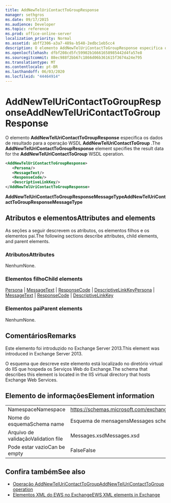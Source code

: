 ```yaml
---
title: AddNewTelUriContactToGroupResponse
manager: sethgros
ms.date: 09/17/2015
ms.audience: Developer
ms.topic: reference
ms.prod: office-online-server
localization_priority: Normal
ms.assetid: abff2306-a3a7-489a-b548-2edbc1eb5cc4
description: O elemento AddNewTelUriContactToGroupResponse especifica os dados de resultado para a operação WSDL AddNewTelUriContactToGroup.
ms.openlocfilehash: dfbf208cd5fc59902b16661658985442d4fa57e8
ms.sourcegitcommit: 88ec988f2bb67c1866d06b361615f3674a24e795
ms.translationtype: MT
ms.contentlocale: pt-BR
ms.lasthandoff: 06/03/2020
ms.locfileid: "44464914"
---
```

# <a name="addnewteluricontacttogroupresponse"></a><span data-ttu-id="22f71-103">AddNewTelUriContactToGroupResponse</span><span class="sxs-lookup"><span data-stu-id="22f71-103">AddNewTelUriContactToGroupResponse</span></span>

<span data-ttu-id="22f71-104">O elemento **AddNewTelUriContactToGroupResponse** especifica os dados de resultado para a operação WSDL **AddNewTelUriContactToGroup** .</span><span class="sxs-lookup"><span data-stu-id="22f71-104">The **AddNewTelUriContactToGroupResponse** element specifies the result data for the **AddNewTelUriContactToGroup** WSDL operation.</span></span> 
  
```XML
<AddNewTelUriContactToGroupResponse>
   <Persona/>
   <MessageText/>
   <ResponseCode/>
   <DescriptiveLinkKey/>
</AddNewTelUriContactToGroupResponse>
```

 <span data-ttu-id="22f71-105">**AddNewTelUriContactToGroupResponseMessageType**</span><span class="sxs-lookup"><span data-stu-id="22f71-105">**AddNewTelUriContactToGroupResponseMessageType**</span></span>
## <a name="attributes-and-elements"></a><span data-ttu-id="22f71-106">Atributos e elementos</span><span class="sxs-lookup"><span data-stu-id="22f71-106">Attributes and elements</span></span>

<span data-ttu-id="22f71-107">As seções a seguir descrevem os atributos, os elementos filhos e os elementos pai.</span><span class="sxs-lookup"><span data-stu-id="22f71-107">The following sections describe attributes, child elements, and parent elements.</span></span>
  
### <a name="attributes"></a><span data-ttu-id="22f71-108">Atributos</span><span class="sxs-lookup"><span data-stu-id="22f71-108">Attributes</span></span>

<span data-ttu-id="22f71-109">Nenhum</span><span class="sxs-lookup"><span data-stu-id="22f71-109">None.</span></span>
  
### <a name="child-elements"></a><span data-ttu-id="22f71-110">Elementos filho</span><span class="sxs-lookup"><span data-stu-id="22f71-110">Child elements</span></span>

<span data-ttu-id="22f71-111">[Persona](persona.md)  |  [MessageText](messagetext.md)  |  [ResponseCode](responsecode.md)  |  [DescriptiveLinkKey](descriptivelinkkey.md)</span><span class="sxs-lookup"><span data-stu-id="22f71-111">[Persona](persona.md) | [MessageText](messagetext.md) | [ResponseCode](responsecode.md) | [DescriptiveLinkKey](descriptivelinkkey.md)</span></span>
  
### <a name="parent-elements"></a><span data-ttu-id="22f71-112">Elementos pai</span><span class="sxs-lookup"><span data-stu-id="22f71-112">Parent elements</span></span>

<span data-ttu-id="22f71-113">Nenhum</span><span class="sxs-lookup"><span data-stu-id="22f71-113">None.</span></span>
  
## <a name="remarks"></a><span data-ttu-id="22f71-114">Comentários</span><span class="sxs-lookup"><span data-stu-id="22f71-114">Remarks</span></span>

<span data-ttu-id="22f71-115">Este elemento foi introduzido no Exchange Server 2013.</span><span class="sxs-lookup"><span data-stu-id="22f71-115">This element was introduced in Exchange Server 2013.</span></span>
  
<span data-ttu-id="22f71-116">O esquema que descreve este elemento está localizado no diretório virtual do IIS que hospeda os Serviços Web do Exchange.</span><span class="sxs-lookup"><span data-stu-id="22f71-116">The schema that describes this element is located in the IIS virtual directory that hosts Exchange Web Services.</span></span>
  
## <a name="element-information"></a><span data-ttu-id="22f71-117">Elemento de informações</span><span class="sxs-lookup"><span data-stu-id="22f71-117">Element information</span></span>

|||
|:-----|:-----|
|<span data-ttu-id="22f71-118">Namespace</span><span class="sxs-lookup"><span data-stu-id="22f71-118">Namespace</span></span>  <br/> |https://schemas.microsoft.com/exchange/services/2006/messages  <br/> |
|<span data-ttu-id="22f71-119">Nome do esquema</span><span class="sxs-lookup"><span data-stu-id="22f71-119">Schema name</span></span>  <br/> |<span data-ttu-id="22f71-120">Esquema de mensagens</span><span class="sxs-lookup"><span data-stu-id="22f71-120">Messages schema</span></span>  <br/> |
|<span data-ttu-id="22f71-121">Arquivo de validação</span><span class="sxs-lookup"><span data-stu-id="22f71-121">Validation file</span></span>  <br/> |<span data-ttu-id="22f71-122">Messages.xsd</span><span class="sxs-lookup"><span data-stu-id="22f71-122">Messages.xsd</span></span>  <br/> |
|<span data-ttu-id="22f71-123">Pode estar vazio</span><span class="sxs-lookup"><span data-stu-id="22f71-123">Can be empty</span></span>  <br/> |<span data-ttu-id="22f71-124">False</span><span class="sxs-lookup"><span data-stu-id="22f71-124">False</span></span>  <br/> |
   
## <a name="see-also"></a><span data-ttu-id="22f71-125">Confira também</span><span class="sxs-lookup"><span data-stu-id="22f71-125">See also</span></span>

- [<span data-ttu-id="22f71-126">Operação AddNewTelUriContactToGroup</span><span class="sxs-lookup"><span data-stu-id="22f71-126">AddNewTelUriContactToGroup operation</span></span>](addnewteluricontacttogroup-operation.md)
- [<span data-ttu-id="22f71-127">Elementos XML do EWS no Exchange</span><span class="sxs-lookup"><span data-stu-id="22f71-127">EWS XML elements in Exchange</span></span>](ews-xml-elements-in-exchange.md)

